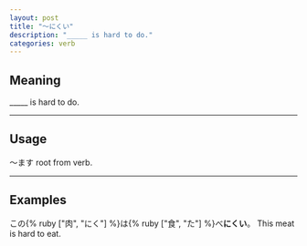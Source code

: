 ```yaml
---
layout: post
title: "〜にくい"
description: "_____ is hard to do."
categories: verb
---
```


## Meaning

_____ is hard to do.

---

## Usage

〜ます root from verb.

---

## Examples

この{% ruby ["肉", "にく"] %}は{% ruby ["食", "た"] %}べ**にくい**。
This meat is hard to eat.
